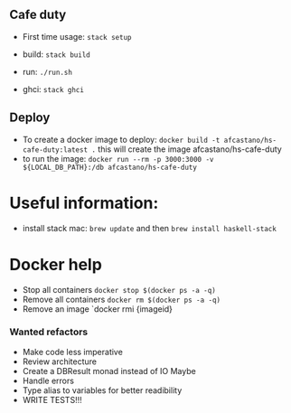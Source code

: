 ## Cafe duty

- First time usage: `stack setup`

- build: `stack build`

- run: `./run.sh`

- ghci: `stack ghci`


## Deploy
 - To create a docker image to deploy: `docker build -t afcastano/hs-cafe-duty:latest .` this will create the image afcastano/hs-cafe-duty
 - to run the image: `docker run --rm -p 3000:3000 -v ${LOCAL_DB_PATH}:/db afcastano/hs-cafe-duty`
 
# Useful information:
- install stack mac: `brew update` and then `brew install haskell-stack`

# Docker help
- Stop all containers `docker stop $(docker ps -a -q)`
- Remove all containers `docker rm $(docker ps -a -q)`
- Remove an image `docker rmi {imageid}


### Wanted refactors

- Make code less imperative
- Review architecture
- Create a DBResult monad instead of IO Maybe
- Handle errors
- Type alias to variables for better readibility
- WRITE TESTS!!!
